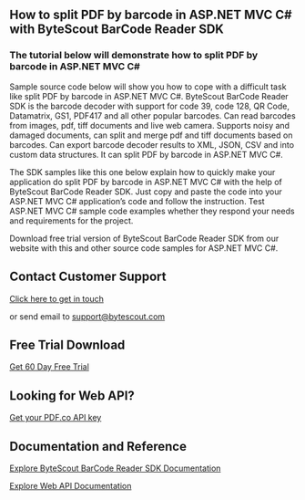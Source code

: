 ## How to split PDF by barcode in ASP.NET MVC C# with ByteScout BarCode Reader SDK

### The tutorial below will demonstrate how to split PDF by barcode in ASP.NET MVC C#

Sample source code below will show you how to cope with a difficult task like split PDF by barcode in ASP.NET MVC C#. ByteScout BarCode Reader SDK is the barcode decoder with support for code 39, code 128, QR Code, Datamatrix, GS1, PDF417 and all other popular barcodes. Can read barcodes from images, pdf, tiff documents and live web camera. Supports noisy and damaged documents, can split and merge pdf and tiff documents based on barcodes. Can export barcode decoder results to XML, JSON, CSV and into custom data structures. It can split PDF by barcode in ASP.NET MVC C#.

The SDK samples like this one below explain how to quickly make your application do split PDF by barcode in ASP.NET MVC C# with the help of ByteScout BarCode Reader SDK. Just copy and paste the code into your ASP.NET MVC C# application’s code and follow the instruction. Test ASP.NET MVC C# sample code examples whether they respond your needs and requirements for the project.

Download free trial version of ByteScout BarCode Reader SDK from our website with this and other source code samples for ASP.NET MVC C#.

## Contact Customer Support

[Click here to get in touch](https://bytescout.zendesk.com/hc/en-us/requests/new?subject=ByteScout%20BarCode%20Reader%20SDK%20Question)

or send email to [support@bytescout.com](mailto:support@bytescout.com?subject=ByteScout%20BarCode%20Reader%20SDK%20Question) 

## Free Trial Download

[Get 60 Day Free Trial](https://bytescout.com/download/web-installer?utm_source=github-readme)

## Looking for Web API? 

[Get your PDF.co API key](https://pdf.co/documentation/api?utm_source=github-readme)

## Documentation and Reference

[Explore ByteScout BarCode Reader SDK Documentation](https://bytescout.com/documentation/index.html?utm_source=github-readme)

[Explore Web API Documentation](https://pdf.co/documentation/api?utm_source=github-readme)